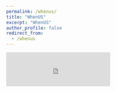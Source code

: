 ```yaml
---
permalink: /whenus/
title: "WhenUS"
excerpt: "WhenUS"
author_profile: false
redirect_from: 
  - /whenus
---
```

<iframe src="https://free.timeanddate.com/countdown/i8p0vftl/n176/cf12/cm0/cu4/ct0/cs0/ca0/cr0/ss0/cac000/cpc000/pct/tcfff/fs100/szw448/szh189/tatTime%20left%20to%20Whenus%20in/tac000/tptTime%20since%20Event%20started%20in/tpc000/mac000/mpc000/iso2023-03-24T00:00:00" allowtransparency="true" frameborder="0" width="281" height="93"></iframe>

